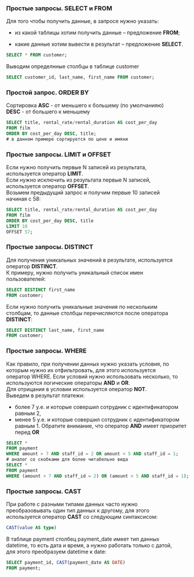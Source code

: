 ### Простые запросы. SELECT и FROM

Для того чтобы получить данные, в запросе нужно указать:

- из какой таблицы хотим получить данные – предложение **FROM**;

- какие данные хотим вывести в результат – предложение **SELECT**.
  
```sql
SELECT * FROM customer;
```

Выводим определнные столбцы в таблице customer
```sql
SELECT customer_id, last_name, first_name FROM customer;
```

### Простой запрос. ORDER BY  

Сортировка **ASC** - от меньшего к большему (по умолчанияю)  
**DESC** - от большего к меньшему  
```sql
SELECT title, rental_rate/rental_duration AS cost_per_day
FROM film
ORDER BY cost_per_day DESC, title;
# в данном примере сортируется по цене и имяни
```
### Простые запросы. LIMIT и OFFSET  
Если нужно получить первые N записей из результата,  
используется оператор **LIMIT**.  
Если нужно исключить из результата первые N записей,  
используется оператор **OFFSET**.  
Возьмем предыдущий запрос и получим первые 10 записей  
начиная с 58:  
```sql
SELECT title, rental_rate/rental_duration AS cost_per_day
FROM film
ORDER BY cost_per_day DESC, title
LIMIT 10
OFFSET 57;
```

### Простые запросы. DISTINCT  
Для получения уникальных значений в результате, используется  
оператор **DISTINCT**.  
К примеру, нужно получить уникальный список имен  
пользователей:  
```sql
SELECT DISTINCT first_name
FROM customer;
```

Если нужно получить уникальные значения по нескольким  
столбцам, то данные столбцы перечисляются после оператора  
**DISTINCT**:  
```sql
SELECT DISTINCT last_name, first_name
FROM customer;
```

### Простые запросы. WHERE  
Как правило, при получении данных нужно указать условия, по  
которым нужно их отфильтровать, для этого используется  
оператор WHERE. Если условий нужно использовать несколько, то  
используются логические операторы **AND** и **OR**.  
Для отрицания в условии используется оператор **NOT**.  
Выведем в результат платежи:  
-  более 7 у.е. и которые совершил сотрудник с идентификатором равным 2,
-  менее 5 у.е. и которые совершил сотрудник с идентификатором равным 1.
Обратите внимание, что оператор **AND** имеет приоритет перед **OR**  
```sql
SELECT *
FROM payment
WHERE amount > 7 AND staff_id = 2 OR amount < 5 AND staff_id = 1;
# аналог со скобками для более читабельно вида
SELECT *
FROM payment
WHERE (amount > 7 AND staff_id = 2) OR (amount < 5 AND staff_id = 1);
```

### Простые запросы. CAST  
При работе с разными типами данных часто нужно  
преобразовывать один тип данных к другому, для этого  
используется оператор **CAST** со следующим синтаксисом:  
```sql
CAST(value AS type)
```
В таблице payment столбец payment_date имеет тип данных  
datetime, то есть дата и время, а нужно работать только с датой,  
для этого преобразуем datetime к date:  
```sql
SELECT payment_id, CAST(payment_date AS DATE)
FROM payment;
```

